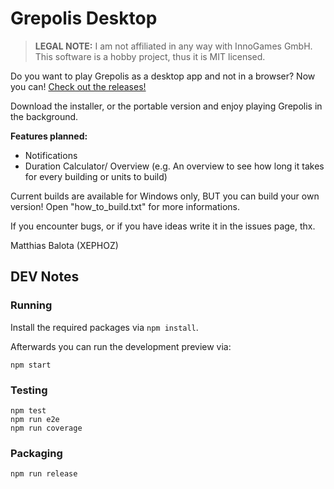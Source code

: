 # Grepolis Desktop

> **LEGAL NOTE:** 
> I am not affiliated in any way with InnoGames GmbH.
> This software is a hobby project, thus it is MIT licensed.

Do you want to play Grepolis as a desktop app and not in a browser? Now you can! [Check out the releases!](https://github.com/MBALOTA/grepolis-desktop/releases)

Download the installer, or the portable version and enjoy playing Grepolis in the background.

 **Features planned:**
 - Notifications
 - Duration Calculator/ Overview (e.g. An overview to see how long it takes for every building or units to build)

Current builds are available for Windows only, BUT you can build your own version! Open "how_to_build.txt" for more informations.

If you encounter bugs, or if you have ideas write it in the issues page, thx.

Matthias Balota (XEPHOZ)

## DEV Notes

### Running

Install the required packages via `npm install`.

Afterwards you can run the development preview via:

```
npm start
```

### Testing

```
npm test
npm run e2e
npm run coverage
```

### Packaging

```
npm run release
```